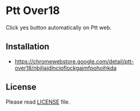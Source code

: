 Ptt Over18
==========

Click yes button automatically on Ptt web.

Installation
------------

* https://chromewebstore.google.com/detail/ptt-over18/nbjljajdlncipflockgajmfpohoihkda

License
-------

Please read [LICENSE](LICENSE) file.
